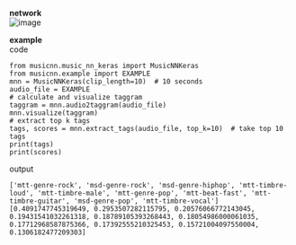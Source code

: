 __network__  
![image](https://git.woa.com/gynie/musicnn-keras/raw/30a52e673cb8b8f7acaa2a3de53dd8eef73539b6/musicnn/model.png)

__example__  
code  
```
from musicnn.music_nn_keras import MusicNNKeras
from musicnn.example import EXAMPLE
mnn = MusicNNKeras(clip_length=10)  # 10 seconds
audio_file = EXAMPLE
# calculate and visualize taggram
taggram = mnn.audio2taggram(audio_file)
mnn.visualize(taggram)
# extract top k tags
tags, scores = mnn.extract_tags(audio_file, top_k=10)  # take top 10 tags
print(tags)
print(scores)
```
output  
```
['mtt-genre-rock', 'msd-genre-rock', 'msd-genre-hiphop', 'mtt-timbre-loud', 'mtt-timbre-male', 'mtt-genre-pop', 'mtt-beat-fast', 'mtt-timbre-guitar', 'msd-genre-pop', 'mtt-timbre-vocal']
[0.4091747745319649, 0.2953507282115795, 0.20576066772143045, 0.19431541032261318, 0.18789105393268443, 0.18054986000061035, 0.17712968587875366, 0.17392555210325453, 0.15721004097550004, 0.1306182477209303]
```